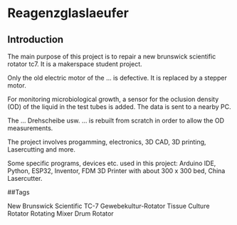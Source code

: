 # Reagenzglaslaeufer

## Introduction

The main purpose of this project is to repair a new brunswick scientific rotator tc7. It is a makerspace student project. 

Only the old electric motor of the ... is defective. It is replaced by a stepper motor. 

For monitoring microbiological growth, a sensor for the oclusion density (OD) of the liquid in the test tubes is added. The data is sent to a nearby PC.

The ... Drehscheibe usw. ... is rebuilt from scratch in order to allow the OD measurements.

The project involves progamming, electronics, 3D CAD, 3D printing, Lasercutting and more.

Some specific programs, devices etc. used in this project: 
Arduino IDE, Python, ESP32, Inventor, FDM 3D Printer with about 300 x 300 bed, China Lasercutter.

##Tags

New Brunswick Scientific TC-7
Gewebekultur-Rotator
Tissue Culture Rotator
Rotating Mixer
Drum Rotator
